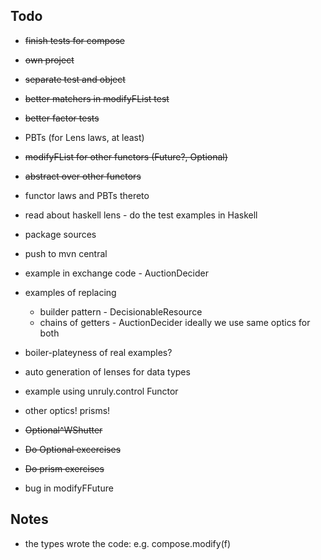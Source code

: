  Todo
 ------
 * ~~finish tests for compose~~
 * ~~own project~~
 * ~~separate test and object~~
 * ~~better matchers in modifyFList test~~
 * ~~better factor tests~~
 * PBTs (for Lens laws, at least)
 * ~~modifyFList for other functors (Future?, Optional)~~
 * ~~abstract over other functors~~
 * functor laws and PBTs thereto
 
 * read about haskell lens - do the test examples in Haskell
 
 * package sources
 * push to mvn central
 
 * example in exchange code - AuctionDecider
 * examples of replacing 
    - builder pattern  - DecisionableResource
    - chains of getters - AuctionDecider
    ideally we use same optics for both
 
 * boiler-plateyness of real examples?
 * auto generation of lenses for data types
 
 * example using unruly.control Functor
 
 * other optics!  prisms!
 * ~~Optional^WShutter~~
 * ~~Do Optional excercises~~
 * ~~Do prism exercises~~
 
 * bug in modifyFFuture
 

 Notes
 -----
  * the types wrote the code: e.g. compose.modify(f)
 